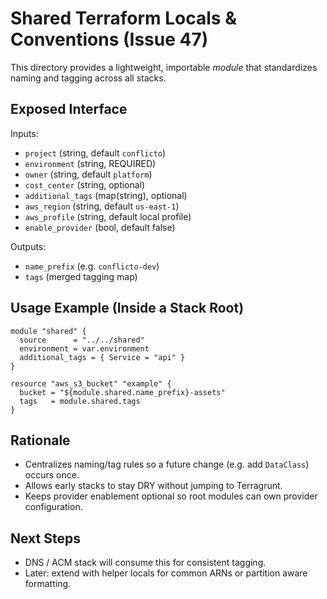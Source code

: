 # Shared Terraform Locals & Conventions (Issue 47)

This directory provides a lightweight, importable *module* that standardizes naming and tagging across all stacks.

## Exposed Interface

Inputs:

* `project` (string, default `conflicto`)
* `environment` (string, REQUIRED)
* `owner` (string, default `platform`)
* `cost_center` (string, optional)
* `additional_tags` (map(string), optional)
* `aws_region` (string, default `us-east-1`)
* `aws_profile` (string, default local profile)
* `enable_provider` (bool, default false)

Outputs:

* `name_prefix` (e.g. `conflicto-dev`)
* `tags` (merged tagging map)

## Usage Example (Inside a Stack Root)

```hcl
module "shared" {
  source      = "../../shared"
  environment = var.environment
  additional_tags = { Service = "api" }
}

resource "aws_s3_bucket" "example" {
  bucket = "${module.shared.name_prefix}-assets"
  tags   = module.shared.tags
}
```

## Rationale

* Centralizes naming/tag rules so a future change (e.g. add `DataClass`) occurs once.
* Allows early stacks to stay DRY without jumping to Terragrunt.
* Keeps provider enablement optional so root modules can own provider configuration.

## Next Steps

* DNS / ACM stack will consume this for consistent tagging.
* Later: extend with helper locals for common ARNs or partition aware formatting.
